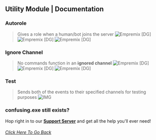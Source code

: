 ## Utility Module | Documentation

### **Autorole**
> Gives a role when a human/bot joins the server
![Empremix [DG]](https://cdn.discordapp.com/attachments/716657082157236254/716670002043945032/exautorole_humans.png)
![Empremix [DG]](https://cdn.discordapp.com/attachments/716657082157236254/716669997023494195/exautorole_bots.png)
![Empremix [DG]](https://cdn.discordapp.com/attachments/716657082157236254/716669998105362492/exautorole_disable.png)

### **Ignore Channel**
> No commands function in an **ignored channel**
![Empremix [DG]](https://cdn.discordapp.com/attachments/716657082157236254/716671002267877416/exignorechannel_add.png)
![Empremix [DG]](https://cdn.discordapp.com/attachments/716657082157236254/716671013898813500/exignorechannel_remove.png)
![Empremix [DG]](https://cdn.discordapp.com/attachments/716657082157236254/716671003065057350/exignorechannel_list.png)

### **Test**
> Sends both of the events to their specified channels for testing purposes
![IMG](https://cdn.discordapp.com/attachments/716657082157236254/716673514471686215/extest.png)

### confusing.exe still exists? 
Hop right in to our [**Support Server**](https://discord.gg/HA7UCtr) and get all the help you'll ever need!




###### [Click Here To Go Back](https://github.com/TheHQE/Empremix/tree/master/Documentation/Free/README.MD)
